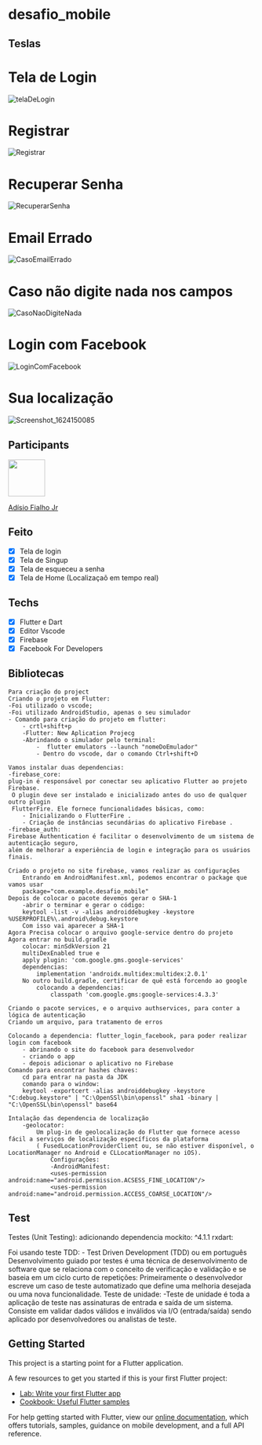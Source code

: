 # desafio_mobile

## Teslas
# Tela de Login
![telaDeLogin](https://user-images.githubusercontent.com/20409822/122675164-8b820200-d1ae-11eb-938f-73a5bca7d204.png)
# Registrar
![Registrar](https://user-images.githubusercontent.com/20409822/122674715-c71bcc80-d1ac-11eb-8212-25a57ec0ba45.png)
# Recuperar Senha
![RecuperarSenha](https://user-images.githubusercontent.com/20409822/122674716-c7b46300-d1ac-11eb-9bf6-82c68d474bcd.png)
# Email Errado
![CasoEmailErrado](https://user-images.githubusercontent.com/20409822/122674719-c7b46300-d1ac-11eb-89a2-35bd406879e2.png)
# Caso não digite nada nos campos
![CasoNaoDigiteNada](https://user-images.githubusercontent.com/20409822/122674720-c84cf980-d1ac-11eb-80d9-60c707a92cb4.png)
# Login com Facebook
![LoginComFacebook](https://user-images.githubusercontent.com/20409822/122674721-c84cf980-d1ac-11eb-9443-96f1428659e3.png)
# Sua localização
![Screenshot_1624150085](https://user-images.githubusercontent.com/20409822/122675152-7dcc7c80-d1ae-11eb-827d-0b112d823233.png)




## Participants

[<img src="https://avatars.githubusercontent.com/u/20409822?v=4" width="75px;"/>](https://github.com/adisiojunior)

[Adísio Fialho Jr](https://github.com/adisiojunior)

## Feito 
- [x] Tela de login
- [x] Tela de Singup
- [x] Tela de esqueceu a senha
- [x] Tela de Home (Localizaçaõ em tempo real)

## Techs

- [x] Flutter e Dart
- [x] Editor Vscode
- [x] Firebase
- [x] Facebook For Developers

## Bibliotecas
    Para criação do project
    Criando o projeto em Flutter:
    -Foi utilizado o vscode;
    -Foi utilizado AndroidStudio, apenas o seu simulador
    - Comando para criação do projeto em flutter:
        - crtl+shift+p
        -Flutter: New Aplication Projecg
        -Abrindando o simulador pelo terminal:
            -  flutter emulators --launch "nomeDoEmulador"
            - Dentro do vscode, dar o comando Ctrl+shift+D
    
    Vamos instalar duas dependencias:
    -firebase_core:
    plug-in é responsável por conectar seu aplicativo Flutter ao projeto Firebase.
     O plugin deve ser instalado e inicializado antes do uso de qualquer outro plugin 
     FlutterFire. Ele fornece funcionalidades básicas, como:
        - Inicializando o FlutterFire .
        - Criação de instâncias secundárias do aplicativo Firebase .
    -firebase_auth:
    Firebase Authentication é facilitar o desenvolvimento de um sistema de autenticação seguro,
    além de melhorar a experiência de login e integração para os usuários finais.

    Criado o projeto no site firebase, vamos realizar as configurações
        Entrando em AndroidManifest.xml, podemos encontrar o package que vamos usar
        package="com.example.desafio_mobile"
    Depois de colocar o pacote devemos gerar o SHA-1
        -abrir o terminar e gerar o código:
        keytool -list -v -alias androiddebugkey -keystore %USERPROFILE%\.android\debug.keystore
        Com isso vai aparecer a SHA-1
    Agora Precisa colocar o arquivo google-service dentro do projeto
    Agora entrar no build.gradle
        colocar: minSdkVersion 21
        multiDexEnabled true e
        apply plugin: 'com.google.gms.google-services'
        dependencias:
            implementation 'androidx.multidex:multidex:2.0.1'
        No outro build.gradle, certificar de quê está forcendo ao google
            colocando a dependencias:
                classpath 'com.google.gms:google-services:4.3.3'

    Criando o pacote services, e o arquivo authservices, para conter a lógica de autenticação
    Criando um arquivo, para tratamento de erros

    Colocando a dependencia: flutter_login_facebook, para poder realizar login com facebook
        - abrinando o site do facebook para desenvolvedor
        - criando o app
        - depois adicionar o aplicativo no Firebase
    Comando para encontrar hashes chaves:
        cd para entrar na pasta da JDK
        comando para o window: 
        keytool -exportcert -alias androiddebugkey -keystore "C:debug.keystore" | "C:\OpenSSl\bin\openssl" sha1 -binary | "C:\OpenSSL\bin\openssl" base64

    Intalação das dependencia de localização
        -geolocator:
            Um plug-in de geolocalização do Flutter que fornece acesso fácil a serviços de localização específicos da plataforma 
            ( FusedLocationProviderClient ou, se não estiver disponível, o LocationManager no Android e CLLocationManager no iOS).  
                Configurações: 
                -AndroidManifest:
                <uses-permission android:name="android.permission.ACSESS_FINE_LOCATION"/>
                <uses-permission android:name="android.permission.ACCESS_COARSE_LOCATION"/>
## Test 
Testes (Unit Testing): 
    adicionando dependencia
    mockito: ^4.1.1
    rxdart:

Foi usando teste TDD:
    - Test Driven Development (TDD) ou em português Desenvolvimento guiado por testes é uma técnica de desenvolvimento de software que se relaciona com o conceito de verificação e validação e se baseia em um ciclo curto de repetições: Primeiramente o desenvolvedor escreve um caso de teste automatizado que define uma melhoria desejada ou uma nova funcionalidade.
Teste de unidade: 
    -Teste de unidade é toda a aplicação de teste nas assinaturas de entrada e saída de um sistema. Consiste em validar dados válidos e inválidos via I/O (entrada/saída) sendo aplicado por desenvolvedores ou analistas de teste.
## Getting Started

This project is a starting point for a Flutter application.

A few resources to get you started if this is your first Flutter project:

- [Lab: Write your first Flutter app](https://flutter.dev/docs/get-started/codelab)
- [Cookbook: Useful Flutter samples](https://flutter.dev/docs/cookbook)

For help getting started with Flutter, view our
[online documentation](https://flutter.dev/docs), which offers tutorials,
samples, guidance on mobile development, and a full API reference.
